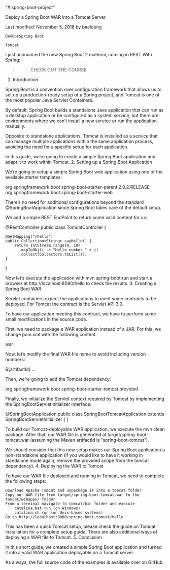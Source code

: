 "# spring-boot-project" 


Deploy a Spring Boot WAR into a Tomcat Server

Last modified: November 5, 2018
by baeldung

    DevOpsSpring Boot 

    Tomcat 

I just announced the new Spring Boot 2 material, coming in REST With Spring:

>> CHECK OUT THE COURSE
1. Introduction

Spring Boot is a convention over configuration framework that allows us to set up a production-ready setup of a Spring project, and Tomcat is one of the most popular Java Servlet Containers.

By default, Spring Boot builds a standalone Java application that can run as a desktop application or be configured as a system service, but there are environments where we can’t install a new service or run the application manually.

Opposite to standalone applications, Tomcat is installed as a service that can manage multiple applications within the same application process, avoiding the need for a specific setup for each application.

In this guide, we’re going to create a simple Spring Boot application and adapt it to work within Tomcat.
2. Setting up a Spring Boot Application

We’re going to setup a simple Spring Boot web application using one of the available starter templates:

	
<parent>
    <groupId>org.springframework.boot</groupId>
    <artifactId>spring-boot-starter-parent</artifactId> 
    <version>2.0.2.RELEASE</version> 
    <relativePath/> 
</parent> 
<dependencies>
    <dependency> 
        <groupId>org.springframework.boot</groupId> 
        <artifactId>spring-boot-starter-web</artifactId> 
    </dependency> 
</dependencies>

There’s no need for additional configurations beyond the standard @SpringBootApplication since Spring Boot takes care of the default setup.

We add a simple REST EndPoint to return some valid content for us:

	
@RestController
public class TomcatController {
 
    @GetMapping("/hello")
    public Collection<String> sayHello() {
        return IntStream.range(0, 10)
          .mapToObj(i -> "Hello number " + i)
          .collect(Collectors.toList());
    }
}

Now let’s execute the application with mvn spring-boot:run and start a browser at http://localhost:8080/hello to check the results.
3. Creating a Spring Boot WAR

Servlet containers expect the applications to meet some contracts to be deployed. For Tomcat the contract is the Servlet API 3.0.

To have our application meeting this contract, we have to perform some small modifications in the source code.

First, we need to package a WAR application instead of a JAR. For this, we change pom.xml with the following content:
	
<packaging>war</packaging>

Now, let’s modify the final WAR file name to avoid including version numbers:
	
<build>
    <finalName>${artifactId}</finalName>
    ... 
</build>

Then, we’re going to add the Tomcat dependency:
	
<dependency>
   <groupId>org.springframework.boot</groupId>
   <artifactId>spring-boot-starter-tomcat</artifactId>
   <scope>provided</scope>
</dependency>

Finally, we initialize the Servlet context required by Tomcat by implementing the SpringBootServletInitializer interface:

	
@SpringBootApplication
public class SpringBootTomcatApplication extends SpringBootServletInitializer {
}

To build our Tomcat-deployable WAR application, we execute the mvn clean package. After that, our WAR file is generated at target/spring-boot-tomcat.war (assuming the Maven artifactId is “spring-boot-tomcat”).

We should consider that this new setup makes our Spring Boot application a non-standalone application (if you would like to have it working in standalone mode again, remove the provided scope from the tomcat dependency).
4. Deploying the WAR to Tomcat

To have our WAR file deployed and running in Tomcat, we need to complete the following steps:

    Download Apache Tomcat and unpackage it into a tomcat folder
    Copy our WAR file from target/spring-boot-tomcat.war to the tomcat/webapps/ folder
    From a terminal navigate to tomcat/bin folder and execute
        catalina.bat run (on Windows)
        catalina.sh run (on Unix-based systems)
    Go to http://localhost:8080/spring-boot-tomcat/hello

This has been a quick Tomcat setup, please check the guide on Tomcat Installation for a complete setup guide. There are also additional ways of deploying a WAR file to Tomcat.
 5. Conclusion

In this short guide, we created a simple Spring Boot application and turned it into a valid WAR application deployable on a Tomcat server.

As always, the full source code of the examples is available over on GitHub.